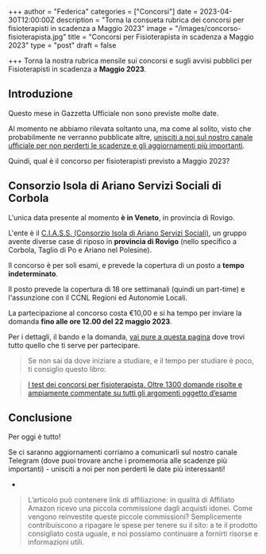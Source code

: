 +++
author = "Federica"
categories = ["Concorsi"]
date = 2023-04-30T12:00:00Z
description = "Torna la consueta rubrica dei concorsi per fisioterapisti in scadenza a Maggio 2023"
image = "/images/concorso-fisioterapista.jpg"
title = "Concorsi per Fisioterapista in scadenza a Maggio 2023"
type = "post"
draft = false

+++ 
Torna la nostra rubrica mensile sui concorsi e sugli avvisi pubblici per Fisioterapisti in scadenza a **Maggio 2023**.

## Introduzione
Questo mese in Gazzetta Ufficiale non sono previste molte date.

Al momento ne abbiamo rilevata soltanto una, ma come al solito, visto che probabilmente ne verranno pubblicate altre, [unisciti a noi sul nostro canale ufficiale per non perderti le scadenze e gli aggiornamenti più importanti](https://t.me/fisioterapisti_official).

Quindi, qual è il concorso per fisioterapisti previsto a Maggio 2023?

## Consorzio Isola di Ariano Servizi Sociali di Corbola
L'unica data presente al momento **è in Veneto**, in provincia di Rovigo.

L'ente è il [C.I.A.S.S. (Consorzio Isola di Ariano Servizi Sociali)](https://www.ciass.it/), un gruppo avente diverse case di riposo in **provincia di Rovigo** (nello specifico a Corbola, Taglio di Po e Ariano nel Polesine).

Il concorso è per soli esami, e prevede la copertura di un posto a **tempo indeterminato**.

Il posto prevede la copertura di 18 ore settimanali (quindi un part-time) e l'assunzione con il CCNL Regioni ed Autonomie Locali.

La partecipazione al concorso costa €10,00 e si ha tempo per inviare la domanda **fino alle ore 12.00 del 22 maggio 2023**.

Per i dettagli, il bando e la domanda, [vai pure a questa pagina](https://www.ciass.it/2023/04/21/bando-di-concorso-pubblico-per-soli-esami-per-la-copertura-di-n-1-posto-di-fisioterapista-a-tempo-indeterminato-e-parziale-per-n-18-ore-settimanali-ex-categoria-giuri/) dove trovi tutto quello che ti serve per partecipare.

>Se non sai da dove iniziare a studiare, e il tempo per studiare è poco, ti consiglio questo libro:

>[I test dei concorsi per fisioterapista. Oltre 1300 domande risolte e ampiamente commentate su tutti gli argomenti oggetto d’esame](https://www.amazon.it/I-test-dei-concorsi-fisioterapista/dp/8848323820?keywords=concorsi+fisioterapista&qid=1682947266&sprefix=concorsi+fisio%2Caps%2C141&sr=8-1&linkCode=ll1&tag=fisioterap08b-21&linkId=ab66737d922041aabe5c0abc3d396c35&language=it_IT&ref_=as_li_ss_tl)

## Conclusione
Per oggi è tutto!

Se ci saranno aggiornamenti corriamo a comunicarli sul nostro canale Telegram (dove puoi trovare anche i promemoria alle scadenze più importanti) - unisciti a noi per non perderti le date più interessanti!

-

>L’articolo può contenere link di affiliazione: in qualità di Affiliato Amazon ricevo una piccola commissione dagli acquisti idonei. Come vengono reinvestite queste piccole commissioni? Semplicemente contribuiscono a ripagare le spese per tenere su il sito: a te il prodotto consigliato costa uguale, e noi possiamo continuare a fornirti risorse e informazioni utili.
